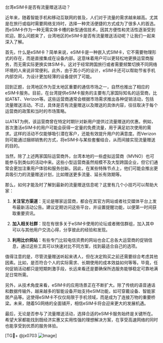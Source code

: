台湾eSIM卡是否有流量赠送活动？

近年来，随着智能手机和移动互联网的普及，人们对于流量的需求越来越高。尤其是在旅行或临时需要网络支持时，选择一种灵活便捷的方式成为了很多人的首选。而eSIM卡作为一种无需实体卡槽的新型通信技术，因其方便性和灵活性逐渐受到欢迎。那么问题来了，台湾地区的eSIM卡是否有流量赠送活动呢？让我们一起来深入了解。

首先，什么是eSIM卡？简单来说，eSIM卡是一种嵌入式SIM卡，它不需要物理形式的存在，而是直接集成在设备内部。这意味着用户可以更轻松地更换运营商服务，而无需实际更换实体SIM卡。这对于经常跨国旅行或者需要频繁切换不同网络环境的人来说非常便利。此外，由于其小巧的设计，eSIM卡还可以帮助节省手机内部空间，为设计更加轻薄的设备提供了可能。

回到正题，台湾地区作为亚太地区重要的通信市场之一，自然也推出了相应的eSIM卡服务。目前，在台湾提供eSIM卡服务的主要有几家国际知名的运营商，比如AT&T、Verizon等。这些运营商通常会根据市场需求推出各种促销活动，包括流量赠送活动。不过，具体是否有流量赠送以及赠送的具体内容，往往取决于每个运营商的政策和当时的市场策略。

以AT&T为例，该运营商曾在特定时期针对新用户提供过流量赠送的优惠。例如，首次激活eSIM卡的用户可能会获得一定量的免费流量，用于满足初次使用的需求。这样的活动不仅能够吸引潜在客户，还能有效提升用户的满意度。而Verizon则可能通过捆绑销售的方式，将eSIM卡与某些套餐结合，从而间接实现流量赠送的目的。

当然，除了上述两家国际运营商外，台湾本地的一些虚拟运营商（MVNO）也可能参与到类似的活动中来。这些小型运营商虽然规模不及大型跨国企业，但它们通常会更加注重用户体验和服务创新。因此，在某些特殊节点上，他们可能会推出更具吸引力的流量赠送计划，比如赠送更多流量、延长有效期等。

那么，如何才能及时了解到最新的流量赠送信息呢？这里有几个小技巧可以帮助大家：

1. **关注官方渠道**：无论是哪家运营商，都会在其官方网站或者社交媒体平台上发布最新活动公告。建议定期访问这些平台，并设置提醒功能，以便第一时间获取重要资讯。
   
2. **加入相关社群**：现在有很多关于eSIM卡使用的论坛或者微信群组，加入其中可以与其他用户交流心得，分享彼此的经验和发现。

3. **利用比价网站**：有些专门比较电信资费的网站也会汇总各大运营商的促销信息，通过这些工具可以快速对比不同方案，找到最适合自己的选项。

值得注意的是，尽管流量赠送听起来诱人，但在决定购买之前还需要综合考虑其他因素。比如，是否符合个人的实际需求、长期使用的成本效益如何等等。毕竟，任何促销活动都只是短期刺激手段，长远来看还是要确保所选服务能够稳定可靠地满足日常所需。

另外，从技术角度来看，eSIM卡的应用场景正在不断扩大。除了传统的语音通话和数据传输外，越来越多的智能设备开始支持eSIM功能，如可穿戴设备、智能家居产品等。这使得eSIM卡不仅仅局限于手机领域，而是成为了连接万物的重要桥梁。未来，随着5G网络的全面铺开，相信eSIM卡将会迎来更大的发展机遇。

最后，无论是否参与了流量赠送活动，选择合适的eSIM卡服务始终是关键所在。希望大家都能找到既经济实惠又实用性强的理想解决方案，在享受高速网络的同时也能享受到优质的服务体验。

[TG💪+ @jx0703 ![Image](https://github.com/user-attachments/assets/dbca1d08-cadb-493c-b0ec-ad6f7a83f270)]